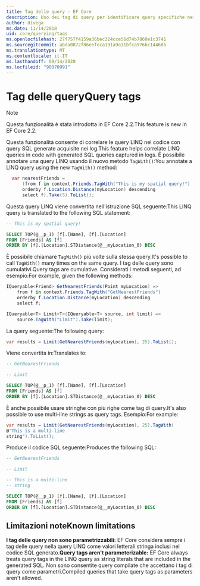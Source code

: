 ```yaml
---
title: Tag delle query - EF Core
description: Uso dei tag di query per identificare query specifiche nei messaggi di log emessi da Entity Framework Core
author: divega
ms.date: 11/14/2018
uid: core/querying/tags
ms.openlocfilehash: 27f757f4159a36bec324cce56d74b7860e1c3741
ms.sourcegitcommit: abda0872f86eefeca191a9a11bfca976bc14468b
ms.translationtype: MT
ms.contentlocale: it-IT
ms.lasthandoff: 09/14/2020
ms.locfileid: "90070991"
---
```

# <a name="query-tags"></a><span data-ttu-id="770e7-103">Tag delle query</span><span class="sxs-lookup"><span data-stu-id="770e7-103">Query tags</span></span>

> [!NOTE]
> <span data-ttu-id="770e7-104">Questa funzionalità è stata introdotta in EF Core 2.2.</span><span class="sxs-lookup"><span data-stu-id="770e7-104">This feature is new in EF Core 2.2.</span></span>

<span data-ttu-id="770e7-105">Questa funzionalità consente di correlare le query LINQ nel codice con query SQL generate acquisite nei log.</span><span class="sxs-lookup"><span data-stu-id="770e7-105">This feature helps correlate LINQ queries in code with generated SQL queries captured in logs.</span></span>
<span data-ttu-id="770e7-106">È possibile annotare una query LINQ usando il nuovo metodo `TagWith()`:</span><span class="sxs-lookup"><span data-stu-id="770e7-106">You annotate a LINQ query using the new `TagWith()` method:</span></span>

``` csharp
  var nearestFriends =
      (from f in context.Friends.TagWith("This is my spatial query!")
      orderby f.Location.Distance(myLocation) descending
      select f).Take(5).ToList();
```

<span data-ttu-id="770e7-107">Questa query LINQ viene convertita nell'istruzione SQL seguente:</span><span class="sxs-lookup"><span data-stu-id="770e7-107">This LINQ query is translated to the following SQL statement:</span></span>

``` sql
-- This is my spatial query!

SELECT TOP(@__p_1) [f].[Name], [f].[Location]
FROM [Friends] AS [f]
ORDER BY [f].[Location].STDistance(@__myLocation_0) DESC
```

<span data-ttu-id="770e7-108">È possibile chiamare `TagWith()` più volte sulla stessa query.</span><span class="sxs-lookup"><span data-stu-id="770e7-108">It's possible to call `TagWith()` many times on the same query.</span></span>
<span data-ttu-id="770e7-109">I tag delle query sono cumulativi.</span><span class="sxs-lookup"><span data-stu-id="770e7-109">Query tags are cumulative.</span></span>
<span data-ttu-id="770e7-110">Considerati i metodi seguenti, ad esempio:</span><span class="sxs-lookup"><span data-stu-id="770e7-110">For example, given the following methods:</span></span>

``` csharp
IQueryable<Friend> GetNearestFriends(Point myLocation) =>
    from f in context.Friends.TagWith("GetNearestFriends")
    orderby f.Location.Distance(myLocation) descending
    select f;

IQueryable<T> Limit<T>(IQueryable<T> source, int limit) =>
    source.TagWith("Limit").Take(limit);
```

<span data-ttu-id="770e7-111">La query seguente:</span><span class="sxs-lookup"><span data-stu-id="770e7-111">The following query:</span></span>

``` csharp
var results = Limit(GetNearestFriends(myLocation), 25).ToList();
```

<span data-ttu-id="770e7-112">Viene convertita in:</span><span class="sxs-lookup"><span data-stu-id="770e7-112">Translates to:</span></span>

``` sql
-- GetNearestFriends

-- Limit

SELECT TOP(@__p_1) [f].[Name], [f].[Location]
FROM [Friends] AS [f]
ORDER BY [f].[Location].STDistance(@__myLocation_0) DESC
```

<span data-ttu-id="770e7-113">È anche possibile usare stringhe con più righe come tag di query.</span><span class="sxs-lookup"><span data-stu-id="770e7-113">It's also possible to use multi-line strings as query tags.</span></span>
<span data-ttu-id="770e7-114">Esempio:</span><span class="sxs-lookup"><span data-stu-id="770e7-114">For example:</span></span>

``` csharp
var results = Limit(GetNearestFriends(myLocation), 25).TagWith(
@"This is a multi-line
string").ToList();
```

<span data-ttu-id="770e7-115">Produce il codice SQL seguente:</span><span class="sxs-lookup"><span data-stu-id="770e7-115">Produces the following SQL:</span></span>

``` sql
-- GetNearestFriends

-- Limit

-- This is a multi-line
-- string

SELECT TOP(@__p_1) [f].[Name], [f].[Location]
FROM [Friends] AS [f]
ORDER BY [f].[Location].STDistance(@__myLocation_0) DESC
```

## <a name="known-limitations"></a><span data-ttu-id="770e7-116">Limitazioni note</span><span class="sxs-lookup"><span data-stu-id="770e7-116">Known limitations</span></span>

<span data-ttu-id="770e7-117">**I tag delle query non sono parametrizzabili:** EF Core considera sempre i tag delle query nella query LINQ come valori letterali stringa inclusi nel codice SQL generato.</span><span class="sxs-lookup"><span data-stu-id="770e7-117">**Query tags aren't parameterizable:** EF Core always treats query tags in the LINQ query as string literals that are included in the generated SQL.</span></span>
<span data-ttu-id="770e7-118">Non sono consentite query compilate che accettano i tag di query come parametri.</span><span class="sxs-lookup"><span data-stu-id="770e7-118">Compiled queries that take query tags as parameters aren't allowed.</span></span>
